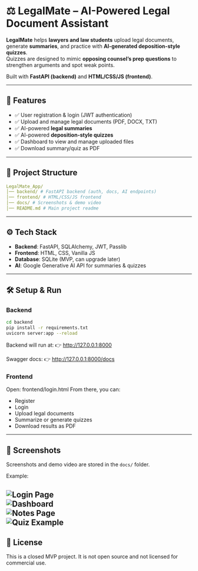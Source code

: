 # ⚖️ LegalMate – AI-Powered Legal Document Assistant

**LegalMate** helps **lawyers and law students** upload legal documents, generate **summaries**, and practice with **AI-generated deposition-style quizzes**.  
Quizzes are designed to mimic **opposing counsel’s prep questions** to strengthen arguments and spot weak points.  

Built with **FastAPI (backend)** and **HTML/CSS/JS (frontend)**.

---

## 🚀 Features
- ✅ User registration & login (JWT authentication)
- ✅ Upload and manage legal documents (PDF, DOCX, TXT)
- ✅ AI-powered **legal summaries**
- ✅ AI-powered **deposition-style quizzes**
- ✅ Dashboard to view and manage uploaded files
- ✅ Download summary/quiz as PDF

---

## 📂 Project Structure
```yaml
LegalMate_App/
│── backend/ # FastAPI backend (auth, docs, AI endpoints)
│── frontend/ # HTML/CSS/JS frontend
│── docs/ # Screenshots & demo video
│── README.md # Main project readme
```

---

## ⚙️ Tech Stack
- **Backend**: FastAPI, SQLAlchemy, JWT, Passlib  
- **Frontend**: HTML, CSS, Vanilla JS  
- **Database**: SQLite (MVP, can upgrade later)  
- **AI**: Google Generative AI API for summaries & quizzes  

---

## 🛠️ Setup & Run

### Backend
```bash
cd backend
pip install -r requirements.txt
uvicorn server:app --reload
```

Backend will run at:
👉 http://127.0.0.1:8000

Swagger docs:
👉 http://127.0.0.1:8000/docs

### Frontend
Open:
frontend/login.html
From there, you can:
- Register
- Login
- Upload legal documents
- Summarize or generate quizzes
- Download results as PDF

---

## 📸 Screenshots

Screenshots and demo video are stored in the `docs/` folder.

Example:

![Login Page](../docs/screenshorts/Login.html.png)  
![Dashboard](../docs/screenshorts/Dashboard.html.png)  
![Notes Page](../docs/screenshorts/Notes.html.png)  
![Quiz Example](../docs/screenshorts/Quiz.html.png)  
---

## 📜 License

This is a closed MVP project.
It is not open source and not licensed for commercial use.



